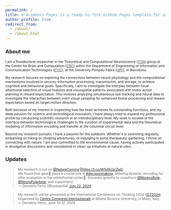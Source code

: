 ```yaml
---
permalink: /
title: #"Academic Pages is a ready-to-fork GitHub Pages template for academic personal websites"
author_profile: true
redirect_from: 
  - /about/
  - /about.html
---
```


<h3>About me</h3>

<p style="font-size:.75em">I am a Postdoctoral researcher in the Theoretical and Computational Neuroscience (<a style="color:#444" href="https://www.upf.edu/web/tcn" target="_blank">TCN</a>) group at the Center for Brain and Computation (<a style="color:#444" href="https://www.upf.edu/web/cbc" target="_blank">CBC</a>) within the Department of Engineering of Information and Communication Technologies (<a style="color:#444" href="https://www.upf.edu/web/etic" target="_blanK">ETIC</a>), at the University Pompeu Fabra (<a style="color:#444" href="https://www.upf.edu/" target="_blanK">UPF</a>), in Barcelona. </p>

<p style="font-size:.75em">My research focuses on exploring the connections between neural physiology and the computational mechanisms involved in sensory information processing, transmission, and storage, to achieve cognitive and behavioral goals. Specifically, I aim to investigate the interplay between focal attentional selection of visual features and visuospatial patterns associated with motor action planning in reward expectation. This involves analyzing simultaneous eye tracking and neural data to investigate the interaction between overt visual sampling for enhanced foveal processing and reward expectation based on target motion direction.</p>

<p style="font-size:.75em">Both because of my interest in inspecting how the brain achieves its outstanding functions, and my deep passion for science and technological innovation, I have always tried to expand my professional profile by conducting scientific research at an interdisciplinary level. My work is located at the interface between technological challenges in the curation of experimental data and the theoretical modeling of information encoding and transfer at the columnar circuit level.</p>

<p style="font-size:.75em">Beyond my research pursuits, I have a passion for the outdoors. Whether it is swimming regularly, embarking on hiking or climbing adventures, or indulging in some therapeutic gardening, I thrive on connecting with nature. I am also committed to the environmental cause, having actively participated in divulgative discussions and volunteered in clean-up initiatives at natural sites.</p>

<h3>Updates</h3>
<p style="font-size:.75em">
<blockquote class="twitter-tweet" data-media-max-width="560"><p style="font-size:.75em" lang="en" dir="ltr">My research is out on <a href="https://twitter.com/NatureComms?ref_src=twsrc%5Etfw">@NatureComms</a>!🎉<a href="https://t.co/W1oNUzcZpQ">https://t.co/W1oNUzcZpQ</a><br>We found that gaze👀 plays a crucial role in <a href="https://twitter.com/hashtag/decisionmaking?src=hash&amp;ref_src=twsrc%5Etfw">#decisionmaking</a>, allowing dynamic encoding for offer evaluation in the orbitofrontal cortex🧠. Sincerely grateful to coauthors <a href="https://twitter.com/MorenoBote?ref_src=twsrc%5Etfw">@MorenoBote</a>, <a href="https://twitter.com/NeuroPolarbear?ref_src=twsrc%5Etfw">@NeuroPolarbear</a>, and supporters!<br/> &mdash; Demetrio Ferro (@Isotope56) <a href="https://twitter.com/Isotope56/status/1815366925846708510?ref_src=twsrc%5Etfw">July 22, 2024</a></p></blockquote> <script async src="https://platform.twitter.com/widgets.js" charset="utf-8"></script> 

<blockquote class="twitter-tweet" data-media-max-width="560"><p style="font-size:.75em" lang="en" dir="ltr">My research will be presented at the International Conference on Thinking 2024 (<a href="https://ict2024.com/" target="_blank">ICT2024</a>)<br/> Organized by <a href="https://www.ccicongress.com/" target="_blank">Centro Congressi Internazionale</a> at Milano Bicocca University, in Milan, Italy. <br/>&mdash; Demetrio Ferro, June 10-12, 2024</p></blockquote></p>
